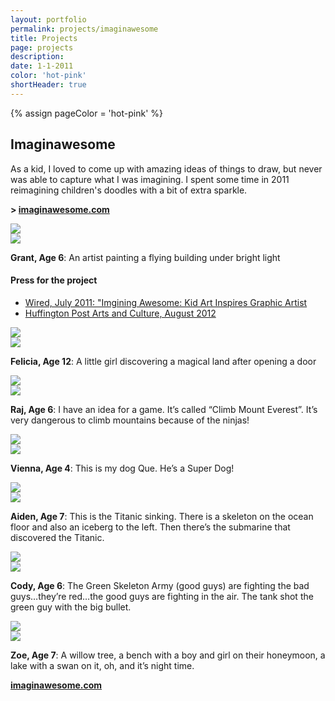 ```yaml
---
layout: portfolio
permalink: projects/imaginawesome
title: Projects
page: projects
description:
date: 1-1-2011
color: 'hot-pink'
shortHeader: true
---
```

{% assign pageColor =  'hot-pink' %}

<div class="pb5 f4 lh-copy">
    <h2 class="f2 f-subheadline-ns mv4">Imaginawesome</h2>
    <section>
        <p>
            As a kid, I loved to come up with amazing ideas of things to draw, but never was able to capture what I was imagining. I spent some time in 2011 reimagining children's doodles with a bit of extra sparkle.
        </p>
        <p class="f3 mb5 pb4 bb b--{{pageColor}}">
            <strong>> <a href="http://imaginawesome.com">imaginawesome.com</a></strong>
        </p>
    </section>
    <section class="cf mb5 tc">
        <div class="fl w-100 w-50-ns tr"><img src="/images/projects/imaginawesome/artist-a.jpg" /></div>
        <div class="fl w-100 w-50-ns tl"><img src="/images/projects/imaginawesome/artist-b.jpg" /></div>
        <p class="f4 mid-gray tc pt4 cb">
            <strong>Grant, Age 6</strong>: An artist painting a flying building under bright light
        </p>
    </section>
    <div class="pb5">
        <div class="w-100 w-50-ns ml-auto-ns mr-auto-ns pa4-ns ba-ns b--{{pageColor}}">
            <h4 class="f3 ma0 pa0 mb4">Press for the project</h4>
            <ul class="list f5 ma0 pa0 bold">
                <li class="ma0 pa0 mb2">
                    <a href="https://www.wired.com/2011/07/imagining-awesome-kid-art-inspires-graphic-artist/">
                        Wired, July 2011: "Imgining Awesome: Kid Art Inspires Graphic Artist
                    </a>
                </li>
                <li class="ma0 pa0 mb2">
                    <a href="https://www.huffingtonpost.com/2012/04/12/garrett-miller_n_1419143.html">
                        Huffington Post Arts and Culture, August 2012
                    </a>
                </li>
            </ul>
        </div>
    </div>
    <section class="cf mb5 pb5 tc bb b--{{pageColor}}">
        <div class="fl w-100 w-50-ns tr"><img src="/images/projects/imaginawesome/doorway-a.jpg" /></div>
        <div class="fl w-100 w-50-ns tl"><img src="/images/projects/imaginawesome/doorway-b.jpg" /></div>
        <p class="f4 mid-gray tc pt4 cb">
            <strong>Felicia, Age 12</strong>: A little girl discovering a magical land after opening a door
        </p>
    </section>
    <section class="cf mb5 pb5 tc bb b--{{pageColor}}">
        <div class="fl w-100 w-50-ns tr"><img src="/images/projects/imaginawesome/ninja-a.jpg" /></div>
        <div class="fl w-100 w-50-ns tl"><img src="/images/projects/imaginawesome/ninja-b.jpg" /></div>
        <p class="f4 mid-gray tc pt4 cb">
            <strong>Raj, Age 6</strong>: I have an idea for a game. It’s called “Climb Mount Everest”. It’s very dangerous to climb mountains because of the ninjas!
        </p>
    </section>
    <section class="cf mb5 pb5 tc bb b--{{pageColor}}">
        <div class="fl w-100 w-50-ns tr"><img src="/images/projects/imaginawesome/que-the-dog-a.jpg" /></div>
        <div class="fl w-100 w-50-ns tl"><img src="/images/projects/imaginawesome/que-the-dog-b.jpg" /></div>
        <p class="f4 mid-gray tc pt4 cb">
            <strong>Vienna, Age 4</strong>: This is my dog Que. He’s a Super Dog!
        </p>
    </section>
    <section class="cf mb5 pb5 tc bb b--{{pageColor}}">
        <div class="fl w-100 w-50-ns tr"><img src="/images/projects/imaginawesome/sinking-ship-a.jpg" /></div>
        <div class="fl w-100 w-50-ns tl"><img src="/images/projects/imaginawesome/sinking-ship-b.jpg" /></div>
        <p class="f4 mid-gray tc pt4 cb">
            <strong>Aiden, Age 7</strong>: This is the Titanic sinking. There is a skeleton on the ocean floor and also an iceberg to the left. Then there’s the submarine that discovered the Titanic.
        </p>
    </section>
    <section class="cf mb5 pb5 tc bb b--{{pageColor}}">
        <div class="fl w-100 w-50-ns tr"><img src="/images/projects/imaginawesome/war-a.jpg" /></div>
        <div class="fl w-100 w-50-ns tl"><img src="/images/projects/imaginawesome/war-b.jpg" /></div>
        <p class="f4 mid-gray tc pt4 cb">
            <strong>Cody, Age 6</strong>: The Green Skeleton Army (good guys) are fighting the bad guys…they’re red…the good guys are fighting in the air. The tank shot the green guy with the big bullet.
        </p>
    </section>
    <section class="cf mb5 pb5 tc bb b--{{pageColor}}">
        <div class="fl w-100 w-50-ns tr"><img src="/images/projects/imaginawesome/willow-a.jpg" /></div>
        <div class="fl w-100 w-50-ns tl"><img src="/images/projects/imaginawesome/willow-b.jpg" /></div>
        <p class="f4 mid-gray tc pt4 cb">
            <strong>Zoe, Age 7</strong>: A willow tree, a bench with a boy and girl on their honeymoon, a lake with a swan on it, oh, and it’s night time.
        </p>
    </section>
    <p class="f2 mb4 pb4 tc">
        <strong><a href="http://imaginawesome.com">imaginawesome.com</a></strong>
    </p>

</div>

